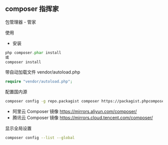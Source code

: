 
## composer 指挥家

包管理器 - 管家

使用

- 安装 

```php
php composer.phar install
或
composer install
```

带自动加载文件 vendor/autoload.php

```php
require "vendor/autoload.php";
```

配置国内源

``` sh
composer config -g repo.packagist composer https://packagist.phpcomposer.com
```

- 阿里云 Composer 镜像 https://mirrors.aliyun.com/composer/
- 腾讯云 Composer 镜像 https://mirrors.cloud.tencent.com/composer/



显示全局设置
```sh
composer config --list --global
```
